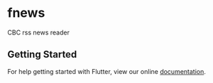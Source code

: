 # fnews

CBC rss news reader

## Getting Started

For help getting started with Flutter, view our online
[documentation](https://flutter.io/).
